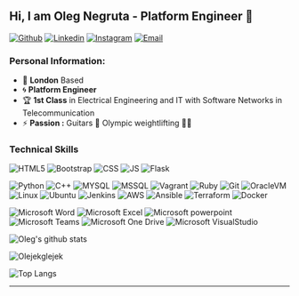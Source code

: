 ## Hi, I am Oleg Negruta - Platform Engineer 👋

[![Github](https://img.shields.io/badge/-Github-000?style=flat&logo=Github&logoColor=white)](https://github.com/Olejekglejek)
[![Linkedin](https://img.shields.io/badge/-LinkedIn-blue?style=flat&logo=Linkedin&logoColor=white)](https://www.linkedin.com/in/oleg-negruta/)
[![Instagram](https://img.shields.io/badge/-Instagram-E4405F?style=flat&labelColor=E4405F&logo=instagram&logoColor=white)](https://www.instagram.com/oleg.negruta/)
[![Email](https://img.shields.io/badge/-Email-DE5833?logo=duckduckgo&logoColor=white&style=flat)](mailto:olegndev@duck.com)

### **Personal Information:**

- :round_pushpin: **London** Based
- :cyclone: **Platform Engineer**
- :trophy: **1st Class** in Electrical Engineering and IT with Software Networks in Telecommunication
- :zap: **Passion :**  Guitars 🎸 Olympic weightlifting :weight_lifting_man: 
&nbsp;

### **Technical Skills**

![HTML5](https://img.shields.io/badge/-HTML5-E34F26?style=flat&logo=html5&logoColor=white)
![Bootstrap](https://img.shields.io/badge/-Bootstrap-563D7C?style=flat&logo=bootstrap&logoColor=white)
![CSS](https://img.shields.io/badge/-CSS3-1572B6?style=flat&logo=css3&logoColor=white)
![JS](https://img.shields.io/badge/-JavaScript-black?style=flat&logo=javascript&logoColor=eed718)
![Flask](https://img.shields.io/badge/-Flask-0d7963?style=flat&logo=flask&logoColor=white)

![Python](https://img.shields.io/badge/-Python-3776AB?style=flat&logo=python&logoColor=yellow)
![C++](https://img.shields.io/badge/-C++-00599C?style=flat&logo=C++&logoColor=white)
![MYSQL](https://img.shields.io/badge/-MySQL-4479A1?style=flat&logo=MySQL&logoColor=white)
![MSSQL](https://img.shields.io/badge/-MicrosoftSQLServer-CC2927?style=flat&logo=Microsoft%20SQL%20Server&logoColor=white)
![Vagrant](https://img.shields.io/badge/-Vagrant-1563FF?style=flat&logo=Vagrant&logoColor=white)
![Ruby](https://img.shields.io/badge/-Ruby-CC342D?style=flat&logo=Ruby&logoColor=white)
![Git](https://img.shields.io/badge/-Git-F05032?style=flat&logo=Git&logoColor=white)
![OracleVM](https://img.shields.io/badge/-OracleVM-F80000?style=flat&logo=Oracle&logoColor=white)
![Linux](https://img.shields.io/badge/-Linux-FCC624?style=flat&logo=Linux&logoColor=black)
![Ubuntu](https://img.shields.io/badge/-Ubuntu-E95420?style=flat&logo=Ubuntu&logoColor=white)
![Jenkins](https://img.shields.io/badge/-Jenkins-D24939?style=flat&logo=Jenkins&logoColor=white)
![AWS](https://img.shields.io/badge/-Amazon%20AWS-232F3E?style=flat&logo=Amazon%20AWS&logoColor=white)
![Ansible](https://img.shields.io/badge/-Ansible-EE0000?style=flat&logo=Ansible&logoColor=white)
![Terraform](https://img.shields.io/badge/-Terraform-623Ce4?style=flat&logo=Terraform&logoColor=white)
![Docker](https://img.shields.io/badge/-Docker-2496ED?style=flat&logo=Docker&logoColor=white)

![Microsoft Word](https://img.shields.io/badge/-Microsoft%20Word-164ead?style=flat&logo=microsoft%20word)
![Microsoft Excel](https://img.shields.io/badge/-Microsoft%20Excel-026f39?style=flat&logo=microsoft%20excel)
![Microsoft powerpoint](https://img.shields.io/badge/-Microsoft%20PowerPoint-b9361a?style=flat&logo=microsoft%20powerpoint)
![Microsoft Teams](https://img.shields.io/badge/-Microsoft%20Teams-6264A7?style=flat&logo=Microsoft%20Teams&logoColor=white)
![Microsoft One Drive](https://img.shields.io/badge/-Microsoft%20OneDrive-0078D4?style=flat&logo=Microsoft%20OneDrive&logoColor=white)
![Microsoft VisualStudio](https://img.shields.io/badge/-Visual%20Studio-5C2D91?style=flat&logo=Visual%20Studio&logoColor=white)

![Oleg's github stats](https://github-readme-stats.vercel.app/api?username=Olejekglejek&show_icons=true&hide_border=true)


<img src="https://komarev.com/ghpvc/?username=Olejekglejek" alt="Olejekglejek" />

![Top Langs](https://github-readme-stats.vercel.app/api/top-langs/?username=Olejekglejek&hide=TeX&layout=compact)
___
